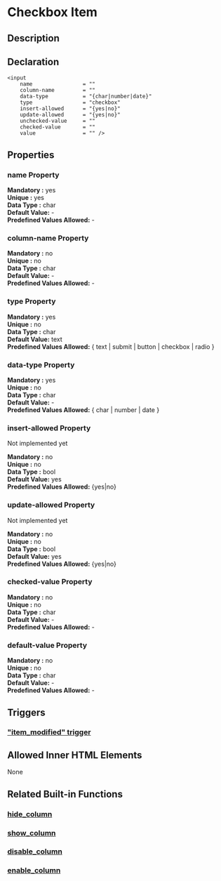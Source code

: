 # Checkbox Item

## Description

## Declaration

```text
<input
    name                = ""
    column-name         = ""
    data-type           = "{char|number|date}"
    type                = "checkbox"
    insert-allowed      = "{yes|no}"
    update-allowed      = "{yes|no}"
    unchecked-value     = ""
    checked-value       = ""
    value               = "" />
```

## Properties

### name Property

**Mandatory :** yes  
**Unique :** yes  
**Data Type :** char  
**Default Value:** -  
**Predefined Values Allowed:** -

### column-name Property

**Mandatory :** no  
**Unique :** no  
**Data Type :** char  
**Default Value:** -  
**Predefined Values Allowed:** -

### type Property

**Mandatory :** yes  
**Unique :** no  
**Data Type :** char  
**Default Value:** text  
**Predefined Values Allowed:**  { text \| submit \| button \| checkbox \| radio }

### data-type Property

**Mandatory :** yes  
**Unique :** no  
**Data Type :** char  
**Default Value:** -  
**Predefined Values Allowed:**  { char \| number \| date }

### insert-allowed Property 

Not implemented yet

**Mandatory :** no  
**Unique :** no  
**Data Type :** bool  
**Default Value:** yes  
**Predefined Values Allowed:** {yes\|no}

### update-allowed Property

Not implemented yet

**Mandatory :** no  
**Unique :** no  
**Data Type :** bool  
**Default Value:** yes  
**Predefined Values Allowed:** {yes\|no}

### checked-value Property

**Mandatory :** no  
**Unique :** no  
**Data Type :** char  
**Default Value:** -  
**Predefined Values Allowed:** -

### default-value Property

**Mandatory :** no  
**Unique :** no  
**Data Type :** char  
**Default Value:** -  
**Predefined Values Allowed:** -

## Triggers

###  ["item\_modified" trigger](../../built-in-triggers/item_modified-trigger.md)

## **Allowed Inner HTML Elements**

None

## **Related Built-in Functions**

### [hide\_column](../../built-in-functions/sodium-built-in-functions/other-functions/hide_column.md)

### [show\_column](../../built-in-functions/sodium-built-in-functions/other-functions/show_column.md) 

### [disable\_column](../../built-in-functions/sodium-built-in-functions/other-functions/disable_column.md)

### [enable\_column](../../built-in-functions/sodium-built-in-functions/other-functions/enable_column.md)


